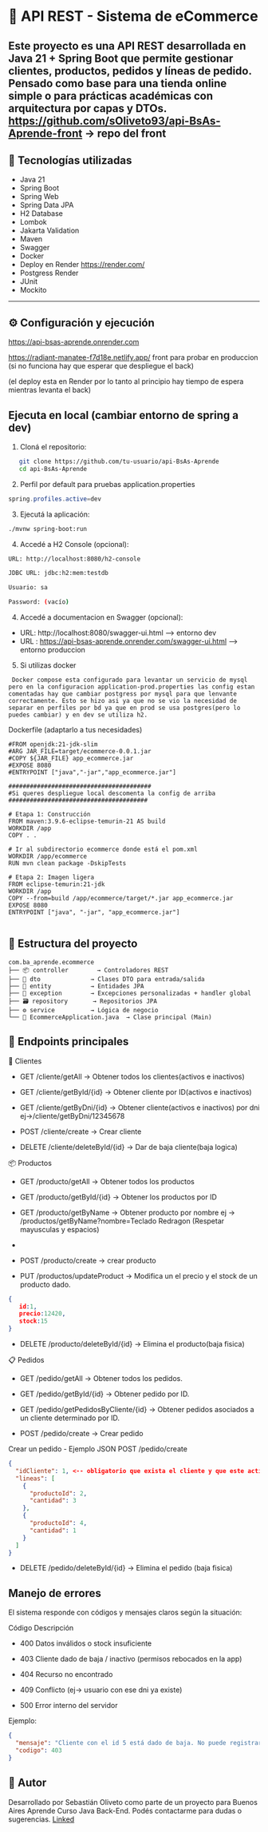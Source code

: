 # 🛒 API REST - Sistema de eCommerce

Este proyecto es una API REST desarrollada en **Java 21 + Spring Boot** que permite gestionar clientes, productos, pedidos y líneas de pedido. Pensado como base para una tienda online simple o para prácticas académicas con arquitectura por capas y DTOs.
https://github.com/sOliveto93/api-BsAs-Aprende-front -> repo del front
---

## 🚀 Tecnologías utilizadas

- Java 21
- Spring Boot
- Spring Web
- Spring Data JPA
- H2 Database
- Lombok
- Jakarta Validation
- Maven
- Swagger
- Docker
- Deploy en Render https://render.com/
- Postgress Render
- JUnit
- Mockito
---

## ⚙️ Configuración y ejecución
https://api-bsas-aprende.onrender.com 

https://radiant-manatee-f7d18e.netlify.app/ front para probar en produccion (si no funciona hay que esperar que despliegue el back)

(el deploy esta en Render por lo tanto al principio hay tiempo de espera mientras levanta el back)

## Ejecuta en local (cambiar entorno de spring a dev)

1. Cloná el repositorio:

```bash
   git clone https://github.com/tu-usuario/api-BsAs-Aprende
   cd api-BsAs-Aprende
```
2. Perfil por default para pruebas
   application.properties
```java
spring.profiles.active=dev
```
3. Ejecutá la aplicación:
```bash
./mvnw spring-boot:run
```
4. Accedé a H2 Console (opcional):

```bash
URL: http://localhost:8080/h2-console

JDBC URL: jdbc:h2:mem:testdb

Usuario: sa

Password: (vacío)
```
4. Accedé a  documentacion en Swagger (opcional):
- URL: http://localhost:8080/swagger-ui.html --> entorno dev
- URL : https://api-bsas-aprende.onrender.com/swagger-ui.html --> entorno produccion

5. Si utilizas docker
  
```
 Docker compose esta configurado para levantar un servicio de mysql pero en la configuracion application-prod.properties las config estan comentadas hay que cambiar postgress por mysql para que lenvante correctamente. Esto se hizo asi ya que no se vio la necesidad de separar en perfiles por bd ya que en prod se usa postgres(pero lo puedes cambiar) y en dev se utiliza h2.
```
Dockerfile (adaptarlo a tus necesidades)
```
#FROM openjdk:21-jdk-slim
#ARG JAR_FILE=target/ecommerce-0.0.1.jar
#COPY ${JAR_FILE} app_ecommerce.jar
#EXPOSE 8080
#ENTRYPOINT ["java","-jar","app_ecommerce.jar"]

########################################
#Si queres despliegue local descomenta la config de arriba
#######################################

# Etapa 1: Construcción
FROM maven:3.9.6-eclipse-temurin-21 AS build
WORKDIR /app
COPY . .

# Ir al subdirectorio ecommerce donde está el pom.xml
WORKDIR /app/ecommerce
RUN mvn clean package -DskipTests

# Etapa 2: Imagen ligera
FROM eclipse-temurin:21-jdk
WORKDIR /app
COPY --from=build /app/ecommerce/target/*.jar app_ecommerce.jar
EXPOSE 8080
ENTRYPOINT ["java", "-jar", "app_ecommerce.jar"]


```
   
## 🧱 Estructura del proyecto 
```
com.ba_aprende.ecommerce
├── 📦 controller        → Controladores REST
├── 📨 dto              → Clases DTO para entrada/salida
├── 🧬 entity           → Entidades JPA
├── 🚨 exception        → Excepciones personalizadas + handler global
├── 🗃️ repository       → Repositorios JPA
├── ⚙️ service          → Lógica de negocio
└── 🚀 EcommerceApplication.java  → Clase principal (Main)
```
## 🔌 Endpoints principales
🧑 Clientes
- GET /cliente/getAll       → Obtener todos los clientes(activos e inactivos)
- GET /cliente/getById/{id} → Obtener cliente por ID(activos e inactivos)
- GET /cliente/getByDni/{id} → Obtener cliente(activos e inactivos) por dni ej->/cliente/getByDni/12345678


- POST /cliente/create → Crear cliente

- DELETE /cliente/deleteById/{id} → Dar de baja cliente(baja logica)

📦 Productos
- GET /producto/getAll → Obtener todos los productos
- GET /producto/getById/{id} → Obtener los productos por ID
- GET /producto/getByName → Obtener producto por nombre ej → /productos/getByName?nombre=Teclado Redragon (Respetar mayusculas y espacios)
- 
- POST /producto/create → crear producto

- PUT /productos/updateProduct → Modifica un el precio y el stock de un producto dado.
```json
{
   id:1,
   precio:12420,
   stock:15
}
```

- DELETE /producto/deleteById/{id} → Elimina el producto(baja fisica) 

📋 Pedidos

- GET /pedido/getAll → Obtener todos los pedidos.
- GET /pedido/getById/{id} → Obtener pedido por ID.
- GET /pedido/getPedidosByCliente/{id} → Obtener pedidos asociados a un cliente determinado por ID.

- POST /pedido/create → Crear pedido 

Crear un pedido - Ejemplo JSON
POST /pedido/create
```json
{
  "idCliente": 1, <-- obligatorio que exista el cliente y que este activo
  "lineas": [
    {
      "productoId": 2,
      "cantidad": 3
    },
    {
      "productoId": 4,
      "cantidad": 1
    }
  ]
}
```
- DELETE /pedido/deleteById/{id} → Elimina el pedido (baja fisica) 


## Manejo de errores
El sistema responde con códigos y mensajes claros según la situación:

Código	Descripción
- 400	Datos inválidos o stock insuficiente
- 403	Cliente dado de baja / inactivo (permisos rebocados en la app)
- 404	Recurso no encontrado
- 409	Conflicto (ej-> usuario con ese dni ya existe)

- 500	Error interno del servidor

Ejemplo:

```json
{
  "mensaje": "Cliente con el id 5 está dado de baja. No puede registrar pedidos",
  "codigo": 403
}
```

## 📝 Autor
Desarrollado por Sebastián Oliveto como parte de un proyecto para Buenos Aires Aprende Curso Java Back-End.
Podés contactarme para dudas o sugerencias. [Linked](https://www.linkedin.com/in/sebastianoliveto/)
